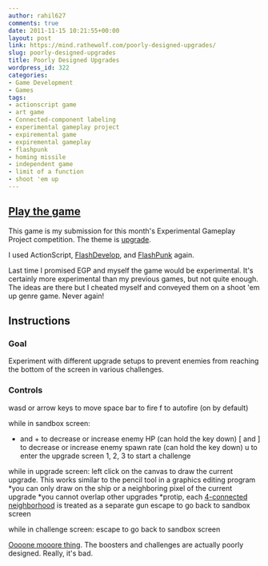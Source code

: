 ```yaml
---
author: rahil627
comments: true
date: 2011-11-15 10:21:55+00:00
layout: post
link: https://mind.rathewolf.com/poorly-designed-upgrades/
slug: poorly-designed-upgrades
title: Poorly Designed Upgrades
wordpress_id: 322
categories:
- Game Development
- Games
tags:
- actionscript game
- art game
- Connected-component labeling
- experimental gameplay project
- expiremental game
- expiremental gameplay
- flashpunk
- homing missile
- independent game
- limit of a function
- shoot 'em up
---
```


## [Play the game](https://mind.rathewolf.com/poorly_designed_upgrades.html)



This game is my submission for this month's Experimental Gameplay Project competition. The theme is [upgrade](http://experimentalgameplay.com/blog/2011/11/upgrade-in-november-2011/).

I used ActionScript, [FlashDevelop](http://www.flashdevelop.org/wikidocs/index.php?title=Main_Page), and [FlashPunk](http://flashpunk.net/) again.

Last time I promised EGP and myself the game would be experimental. It's certainly more experimental than my previous games, but not quite enough. The ideas are there but I cheated myself and conveyed them on a shoot 'em up genre game. Never again!



## Instructions





### Goal


Experiment with different upgrade setups to prevent enemies from reaching the bottom of the screen in various challenges.



### Controls


wasd or arrow keys to move
space bar to fire
f to autofire (on by default)

while in sandbox screen:
- and + to decrease or increase enemy HP (can hold the key down)
[ and ] to decrease or increase enemy spawn rate (can hold the key down)
u to enter the upgrade screen
1, 2, 3 to start a challenge

while in upgrade screen:
left click on the canvas to draw the current upgrade. This works similar to the pencil tool in a graphics editing program
*you can only draw on the ship or a neighboring pixel of the current upgrade
*you cannot overlap other upgrades
*protip, each [4-connected neighborhood](http://en.wikipedia.org/wiki/Von_Neumann_neighborhood) is treated as a separate gun
escape to go back to sandbox screen

while in challenge screen:
escape to go back to sandbox screen

[Oooone mooore thing](http://www.youtube.com/watch?v=AcmpjIfb0OQ). The boosters and challenges are actually poorly designed. Really, it's bad.

